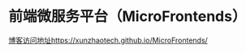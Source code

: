 <!--
 * @Author: your name
 * @Date: 2020-04-09 16:44:34
 * @LastEditTime: 2020-04-09 16:53:42
 * @LastEditors: Please set LastEditors
 * @Description: In User Settings Edit
 * @FilePath: \MicroFrontends\README.md
 -->
# 前端微服务平台（MicroFrontends）

[博客访问地址](https://xunzhaotech.github.io/MicroFrontends/)https://xunzhaotech.github.io/MicroFrontends/